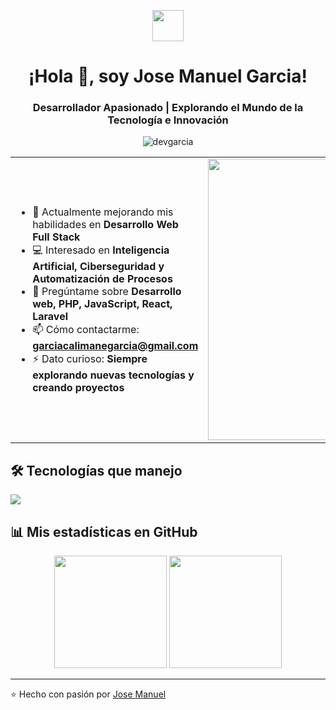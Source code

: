 <p align="center">
  <picture align="center">
    <img align="center" src="https://github.com/7oSkaaa/7oSkaaa/blob/main/Images/about_me.gif?raw=true" width="50px">
  </picture>
</p>

<h1 align="center">¡Hola 👋, soy Jose Manuel Garcia!</h1>
<h3 align="center">Desarrollador Apasionado | Explorando el Mundo de la Tecnología e Innovación</h3>
<p align="center"> 
  <img src="https://komarev.com/ghpvc/?username=devgarcia&label=Visitas%20al%20perfil&color=0e75b6&style=flat" alt="devgarcia" /> 
</p>

<table align="center">
<tr border="none">
<td width="50%" align="left">
  
- 🌱 Actualmente mejorando mis habilidades en **Desarrollo Web Full Stack**  
- 💻 Interesado en **Inteligencia Artificial, Ciberseguridad y Automatización de Procesos**  
- 💬 Pregúntame sobre **Desarrollo web, PHP, JavaScript, React, Laravel**  
- 📫 Cómo contactarme: **garciacalimanegarcia@gmail.com**  
- ⚡ Dato curioso: **Siempre explorando nuevas tecnologías y creando proyectos**  

</td>
</td>
<td width="50%" align="center">

  <img align="center" alt="Coding" width="450" src="https://repository-images.githubusercontent.com/588181932/e36ec678-7984-4cdd-8e4c-a3932772ff8e">

  
  </td>
</tr>
</table>


## 🛠️ Tecnologías que manejo

<p>
 <a href="https://skillicons.dev">
    <img src="https://skillicons.dev/icons?i=androidstudio,astro,bootstrap,kotlin,cpp,laravel,arduino,java,css,html,js,mongodb,php,mysql,react,firebase,gtk,git,github,vscode,bash,linux,ai,ps&perline=12" />
  </a>
</p>

## 📊 Mis estadísticas en GitHub
<p align="center">
  <img src="https://github-readme-stats.vercel.app/api?username=devgarcia&show_icons=true&theme=tokyonight" height="180"/>
  <img src="https://github-readme-stats.vercel.app/api/top-langs/?username=devgarcia&layout=compact&theme=tokyonight" height="180"/>
</p>

---

⭐️ Hecho con pasión por [Jose Manuel](https://github.com/devgarcia)
